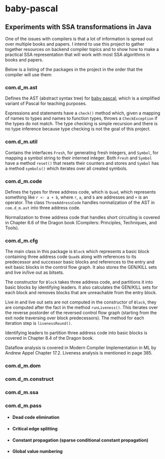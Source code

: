 baby-pascal
===========

Experiments with SSA transformations in Java
--------------------------------------------

One of the issues with compilers is that a lot of information is spread out
over multiple books and papers. I intend
to use this project to gather together resources on backend compiler topics and to show
how to make a practical SSA representation that will work with most SSA algorithms in books and papers.

Below is a listing of the packages in the project in the order that the compiler will use them:

### com.d_m.ast

Defines the AST (abstract syntax tree)
for [baby pascal](https://pauillac.inria.fr/~maranget/X/compil/poly/interprete.html), which
is a simplified variant of Pascal for teaching purposes.

Expressions and statements have a `check()` method which, given a mapping of names to types and names to function types,
throws a `CheckException` if the types do not match. The type checking is simple recursion and there is no type
inference
because type checking is not the goal of this project.

### com.d_m.util

Contains the interfaces `Fresh`, for generating fresh integers, and `Symbol`, for
mapping a symbol string to their interned integer.
Both `Fresh` and `Symbol` have a method `reset()` that resets their counters and stores and `Symbol` has a
method `symbols()` which iterates over all created symbols.

### com.d_m.code

Defines the types for three address code, which is `Quad`, which represents something like
`r <- a + b`, where `r`, `a`, and `b` are addresses and `+` is an operator. The class `ThreeAddressCode` handles
normalization of the AST in `com.d_m.ast` into three address code.

Normalization to three address code that handles short circuiting is covered in Chapter 6.6 of the Dragon book
(Compilers: Principles, Techniques, and Tools).

### com.d_m.cfg

The main class in this package is `Block` which represents a basic block containing three address code `Quad`s
along with references to its predecessor and successor basic blocks and references to the entry and exit basic blocks
in the control flow graph. It also stores the GEN/KILL sets and live in/live out as bitsets.

The constructor for `Block` takes three address code, and partitions it into basic blocks by identifying leaders.
It also calculates the GEN/KILL sets for each block and removes blocks that are unreachable from the entry block.

Live in and live out sets are not computed in the constructor of `Block`, they are computed after the fact in the
method `runLiveness()`.
This iterates over the reverse postorder of the reversed control flow graph (starting from the exit node traversing over
block predecessors).
The method for each iteration step is `livenessRound()`.

Identifying leaders to partition three address code into basic blocks is covered in Chapter 8.4 of the Dragon book.

Dataflow analysis is covered in Modern Compiler Implementation in ML by Andrew Appel Chapter 17.2. Liveness analysis is
mentioned in page 385.

### com.d_m.dom

### com.d_m.construct

### com.d_m.ssa

### com.d_m.pass

* #### Dead code elimination

* #### Critical edge splitting

* #### Constant propagation (sparse conditional constant propagation)

* #### Global value numbering